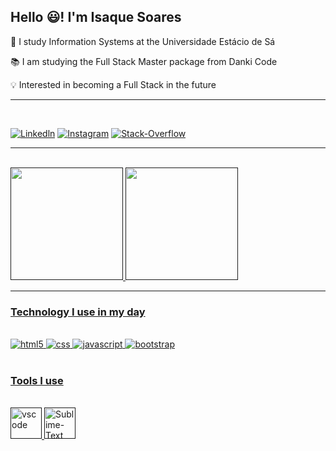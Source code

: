 ## Hello 😃! I'm Isaque Soares

📌 I study Information Systems at the Universidade Estácio de Sá

📚 I am studying the Full Stack Master package from Danki Code

💡 Interested in becoming a Full Stack in the future

---
<br/>

[![Linkedln](https://img.shields.io/badge/LinkedIn-0077B5?style=for-the-badge&logo=linkedin&logoColor=white/)](https://www.linkedin.com/in/isaque-soares-a32814142/)
[![Instagram](https://img.shields.io/badge/Instagram-E4405F?style=for-the-badge&logo=instagram&logoColor=white)](https://www.instagram.com/dev_isaque/)
[![Stack-Overflow](https://img.shields.io/badge/Stack_Overflow-FE7A16?style=for-the-badge&logo=stack-overflow&logoColor=white)](https://pt.stackoverflow.com/users/281250/isaque-soares-dev/)

---

<br/>
<div>
<a href="">
<img height="180em" src="https://github-readme-stats.vercel.app/api?username=Dev-Isaque&theme=dark&show_icons=true">
<img height="180em" src="https://github-readme-stats.vercel.app/api/top-langs/?username=Dev-Isaque&layout=demonstração">

</div>

---

### Technology I use in my day

<div style="display: inline_block"><br/>
    <img aling="center" alt="html5" src="https://img.shields.io/badge/HTML5-E34F26?style=for-the-badge&logo=html5&logoColor=white" />
    <img aling="center" alt="css" src="https://img.shields.io/badge/CSS3-1572B6?style=for-the-badge&logo=css3&logoColor=white" />
    <img aling="center" alt="javascript" src="https://img.shields.io/badge/JavaScript-323330?style=for-the-badge&logo=javascript&logoColor=F7DF1E" />
    <img aling="center" alt="bootstrap" src="https://img.shields.io/badge/Bootstrap-563D7C?style=for-the-badge&logo=bootstrap&logoColor=white" />
</div>
<br/>

### Tools I use

<div style="display: inline_block"><br/>
    <img width="50px" aling="center" alt="vscode" src="https://cdn.jsdelivr.net/gh/devicons/devicon/icons/vscode/vscode-original-wordmark.svg" />
    <img width="50px" aling="center" alt="Sublime-Text" src="https://img.icons8.com/fluency/96/000000/sublime-text.png" />  
</div>
